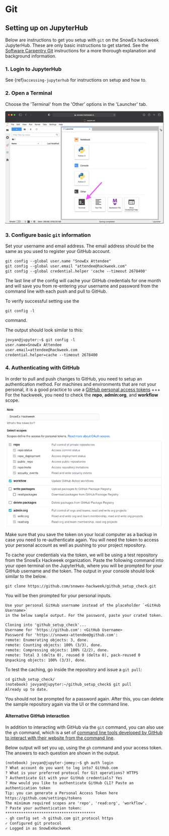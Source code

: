# Git

## Setting up on JupyterHub

Below are instructions to get you setup with `git` on the SnowEx hackweek 
JupyterHub. These are only basic instructions to get started. See the
[Software Carpentry Git](http://swcarpentry.github.io/git-novice/02-setup/index.html)
instructions for a more thorough explanation and background information.

### 1. Login to JupyterHub
See {ref}`accessing-jupyterhub` for instructions on setup and how to.

### 2. Open a Terminal
Choose the 'Terminal' from the 'Other' options in the 'Launcher' tab.

![jupyterlab](../img/jupyter-terminal.png)

### 3. Configure basic `git` information
Set your username and email address. The email address should be the same
as you used to register your GitHub account.

```shell
git config --global user.name "SnowEx Attendee"
git config --global user.email "attendee@hackweek.com"
git config --global credential.helper 'cache --timeout 2678400'
```

The last line of the config will cache your GitHub credentials for one month
and will save you from re-entering your username and password from the command
line with each push and pull to GitHub.

To verify successful setting use the
```shell
git config -l
```
command.

The output should look similar to this:
```shell
jovyan@jupyter:~$ git config -l
user.name=SnowEx Attendee
user.email=attendee@hackweek.com
credential.helper=cache --timeout 2678400
```

### 4. Authenticating with GitHub
In order to pull and push changes to GitHub, you need to setup an authentication
method. For machines and environments that are not your personal, it is a good
practice to use a [GitHub personal access tokens](https://docs.github.com/en/github/authenticating-to-github/keeping-your-account-and-data-secure/creating-a-personal-access-token)
+++
For the hackweek, you need to check the **repo**, **admin:org**, and **workflow** scope.

![github-token](../img/github-token.png)

Make sure that you save the token on your local computer as a backup
in case you need to re-authenticate again. You will need the token to access
your personal account as well as pushing to your project repository.

To cache your credentials via the token, we will be using a test repository from
the SnowEx Hackweek organization. Paste the following command into your open
terminal on the JupyterHub, where you will be prompted for your GitHub username
and the token. The output in your console should look similar to the below.

```shell
git clone https://github.com/snowex-hackweek/github_setup_check.git
```

You will be then prompted for your personal inputs.

```{attention}
Use your personal GitHub username instead of the placeholder `<GitHub Username>` 
in the below sample output. For the password, paste your crated token.
```

```shell
Cloning into 'github_setup_check'...
Username for 'https://github.com': <GitHub Username>
Password for 'https://snowex-attendee@github.com': 
remote: Enumerating objects: 3, done.
remote: Counting objects: 100% (3/3), done.
remote: Compressing objects: 100% (2/2), done.
remote: Total 3 (delta 0), reused 0 (delta 0), pack-reused 0
Unpacking objects: 100% (3/3), done.
```

To test the caching, go inside the repository and issue a `git pull`:
```shell
cd github_setup_check/
(notebook) jovyan@jupyter:~/github_setup_check$ git pull
Already up to date.
```

You should not be prompted for a password again. After this, you can delete 
the sample repository again via the UI or the command line.

#### Alternative GitHub interaction
In addition to interacting with GitHub via the `git` command, you can also use
the `gh` command, which is a set of [command line tools developed by GitHub to
interact with their website from the command line](https://cli.github.com/). 

Below output will set you up, using the `gh` command and your access token.
The answers to each question are shown in the output.

```shell
(notebook) jovyan@jupyter-jomey:~$ gh auth login
? What account do you want to log into? GitHub.com
? What is your preferred protocol for Git operations? HTTPS
? Authenticate Git with your GitHub credentials? Yes
? How would you like to authenticate GitHub CLI? Paste an authentication token
Tip: you can generate a Personal Access Token here https://github.com/settings/tokens
The minimum required scopes are 'repo', 'read:org', 'workflow'.
? Paste your authentication token: ****************************************
- gh config set -h github.com git_protocol https
✓ Configured git protocol
✓ Logged in as SnowExHackweek
```
